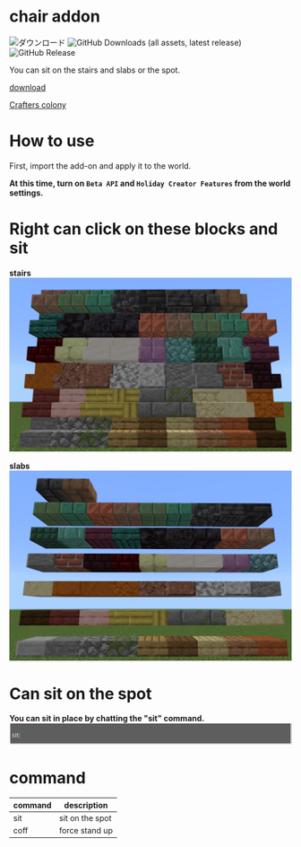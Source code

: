 # chair addon

![ダウンロード](https://img.shields.io/github/downloads/Naruru-Addon/chair/total) ![GitHub Downloads (all assets, latest release)](https://img.shields.io/github/downloads/Naruru-Addon/chair/latest/total?color=green) ![GitHub Release](https://img.shields.io/github/v/release/Naruru-Addon/chair)
 
You can sit on the stairs and slabs or the spot.

[download](https://github.com/Naruru-Addon/chair/releases)

[Crafters colony](https://minecraft-mcworld.com/39215/)

# How to use
First, import the add-on and apply it to the world.

__At this time, turn on ``Beta API`` and ``Holiday Creator Features`` from the world settings.__

# Right can click on these blocks and sit

**stairs**
![img](https://github.com/Naruru-Addon/assets/blob/main/chair/stairs.png)

**slabs**
![img](https://github.com/Naruru-Addon/assets/blob/main/chair/slabs.png)

# Can sit on the spot
**You can sit in place by chatting the "sit" command.**
![img](https://github.com/Naruru-Addon/assets/blob/main/chair/sit_command.png)

# command
| command  | description |
| ------------- | ------------- |
| sit  | sit on the spot |
| coff  | force stand up |
